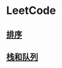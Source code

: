# LeetCode
## [排序](https://github.com/WhCannon/LeetCode/tree/master/Sort/README.MD)
## [栈和队列](https://github.com/WhCannon/LeetCode/tree/master/Stack/README.MD)
